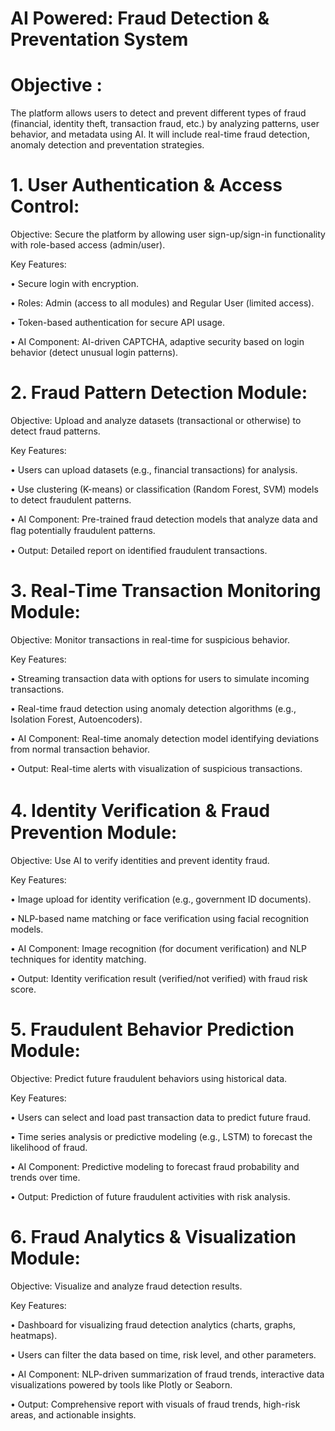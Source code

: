 # AI Powered: Fraud Detection & Preventation System

# Objective :
The platform allows users to detect and prevent different types of fraud (financial, identity theft, transaction fraud, etc.) by analyzing patterns, user behavior, and metadata using AI. It will include real-time fraud detection, anomaly detection and preventation strategies.

# 1.	User Authentication & Access Control:

Objective: Secure the platform by allowing user sign-up/sign-in functionality with role-based access (admin/user).

Key Features:

•	Secure login with encryption.

•	Roles: Admin (access to all modules) and Regular User (limited access).

•	Token-based authentication for secure API usage.

•	AI Component: AI-driven CAPTCHA, adaptive security based on login behavior (detect unusual login patterns).

# 2. Fraud Pattern Detection Module:

Objective: Upload and analyze datasets (transactional or otherwise) to detect fraud patterns.

Key Features:

•	Users can upload datasets (e.g., financial transactions) for analysis.

•	Use clustering (K-means) or classification (Random Forest, SVM) models to detect fraudulent patterns.

•	AI Component: Pre-trained fraud detection models that analyze data and ﬂag potentially fraudulent patterns.

•	Output: Detailed report on identified fraudulent transactions.

# 3.	Real-Time Transaction Monitoring Module:

Objective: Monitor transactions in real-time for suspicious behavior.

Key Features:

•	Streaming transaction data with options for users to simulate incoming transactions.

•	Real-time fraud detection using anomaly detection algorithms (e.g., Isolation Forest, Autoencoders).

•	AI Component: Real-time anomaly detection model identifying deviations from normal transaction behavior.

•	Output: Real-time alerts with visualization of suspicious transactions.

# 4.	Identity Veriﬁcation & Fraud Prevention Module:

Objective: Use AI to verify identities and prevent identity fraud.

Key Features:

•	Image upload for identity verification (e.g., government ID documents).

•	NLP-based name matching or face verification using facial recognition models.

•	AI Component: Image recognition (for document verification) and NLP techniques for identity matching.

•	Output: Identity verification result (verified/not verified) with fraud risk score.

# 5.	Fraudulent Behavior Prediction Module:

Objective: Predict future fraudulent behaviors using historical data.

Key Features:

•	Users can select and load past transaction data to predict future fraud.

•	Time series analysis or predictive modeling (e.g., LSTM) to forecast the likelihood of fraud.

•	AI Component: Predictive modeling to forecast fraud probability and trends over time.

•	Output: Prediction of future fraudulent activities with risk analysis.

# 6.	Fraud Analytics & Visualization Module:

Objective: Visualize and analyze fraud detection results.

Key Features:

•	Dashboard for visualizing fraud detection analytics (charts, graphs, heatmaps).

•	Users can filter the data based on time, risk level, and other parameters.

•	AI Component: NLP-driven summarization of fraud trends, interactive data visualizations powered by tools like Plotly or Seaborn.

•	Output: Comprehensive report with visuals of fraud trends, high-risk areas, and actionable insights.
